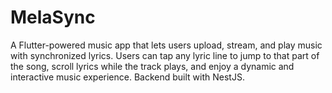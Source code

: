 # MelaSync
A Flutter-powered music app that lets users upload, stream, and play music with synchronized lyrics. Users can tap any lyric line to jump to that part of the song, scroll lyrics while the track plays, and enjoy a dynamic and interactive music experience. Backend built with NestJS.
